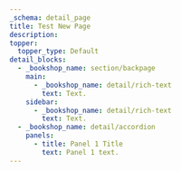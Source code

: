 ```yaml
---
_schema: detail_page
title: Test New Page
description:
topper:
  topper_type: Default
detail_blocks:
  - _bookshop_name: section/backpage
    main:
      - _bookshop_name: detail/rich-text
        text: Text.
    sidebar:
      - _bookshop_name: detail/rich-text
        text: Text.
  - _bookshop_name: detail/accordion
    panels:
      - title: Panel 1 Title
        text: Panel 1 text.
---
```

